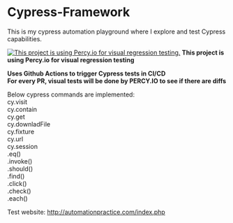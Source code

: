 # Cypress-Framework
This is my cypress automation playground where I explore and test Cypress capabilities.

[![This project is using Percy.io for visual regression testing.](https://percy.io/static/images/percy-badge.svg)](https://percy.io/d27cd783/cypress-framework)
**This project is using Percy.io for visual regression testing**  


**Uses Github Actions to trigger Cypress tests in CI/CD**  
**For every PR, visual tests will be done by PERCY.IO to see if there are diffs**  

Below cypress commands are implemented:  
    cy.visit  
    cy.contain  
    cy.get  
    cy.downladFile  
    cy.fixture  
    cy.url  
    cy.session  
    .eq()  
    .invoke()  
    .should()  
    .find()  
    .click()  
    .check()  
    .each()




Test website:
http://automationpractice.com/index.php